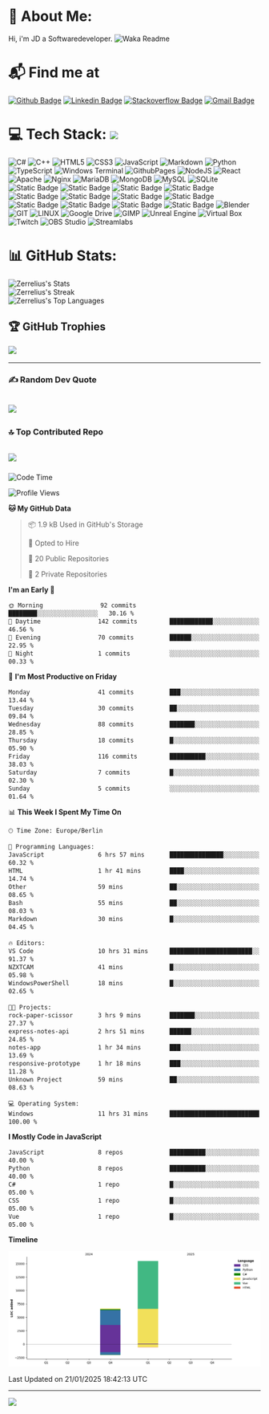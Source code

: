 # 💫 About Me:
Hi, i'm JD a Softwaredeveloper.
![Waka Readme](https://github.com/zerrelius/zerrelius/workflows/Waka%20Readme/badge.svg)

# 📬 Find me at
[![Github Badge](http://img.shields.io/badge/-Github-black?style=flat-square&logo=github&link=https://github.com/Zerrelius/)](https://github.com/Zerrelius/) 
[![Linkedin Badge](https://img.shields.io/badge/-LinkedIn-blue?style=flat-square&logo=Linkedin&logoColor=white&link=https://www.linkedin.com/in/jeremy-held-b85156336/)](https://www.linkedin.com/in/jeremy-held-b85156336/)
[![Stackoverflow Badge](https://img.shields.io/badge/-Stack%20overflow-FE7A16?style=flat-square&logo=stack-overflow&logoColor=white&link=https://stackoverflow.com/users/28058364/zerrelius)](https://stackoverflow.com/users/28058364/zerrelius)
[![Gmail Badge](https://img.shields.io/badge/-Gmail-d14836?style=flat-square&logo=Gmail&logoColor=white&link=mailto:zerrelius@gmail.com)](mailto:zerrelius@gmail.com)

# 💻 Tech Stack: <img src="https://media.giphy.com/media/WUlplcMpOCEmTGBtBW/giphy.gif" width="30"> 
![C#](https://img.shields.io/badge/c%23-%23239120.svg?style=for-the-badge&logo=c-sharp&logoColor=white) ![C++](https://img.shields.io/badge/-C++-blue?style=for-the-badge&logo=cplusplus) ![HTML5](https://img.shields.io/badge/html5-%23E34F26.svg?style=for-the-badge&logo=html5&logoColor=white) ![CSS3](https://img.shields.io/badge/CSS3-%231572B6?style=for-the-badge&logo=css3)
 ![JavaScript](https://img.shields.io/badge/javascript-%23323330.svg?style=for-the-badge&logo=javascript&logoColor=%23F7DF1E) ![Markdown](https://img.shields.io/badge/markdown-%23000000.svg?style=for-the-badge&logo=markdown&logoColor=white) ![Python](https://img.shields.io/badge/Python-%233776AB?style=for-the-badge&logo=python&logoColor=white) ![TypeScript](https://img.shields.io/badge/typescript-%23007ACC.svg?style=for-the-badge&logo=typescript&logoColor=white) ![Windows Terminal](https://img.shields.io/badge/Windows%20Terminal-%234D4D4D.svg?style=for-the-badge&logo=windows-terminal&logoColor=white) ![GithubPages](https://img.shields.io/badge/github%20pages-121013?style=for-the-badge&logo=github&logoColor=white) ![NodeJS](https://img.shields.io/badge/node.js-6DA55F?style=for-the-badge&logo=node.js&logoColor=white) ![React](https://img.shields.io/badge/react-%2320232a.svg?style=for-the-badge&logo=react&logoColor=%2361DAFB) ![Apache](https://img.shields.io/badge/apache-%23D42029.svg?style=for-the-badge&logo=apache&logoColor=white) ![Nginx](https://img.shields.io/badge/nginx-%23009639.svg?style=for-the-badge&logo=nginx&logoColor=white) ![MariaDB](https://img.shields.io/badge/MariaDB-003545?style=for-the-badge&logo=mariadb&logoColor=white) ![MongoDB](https://img.shields.io/badge/MongoDB-%234ea94b.svg?style=for-the-badge&logo=mongodb&logoColor=white) ![MySQL](https://img.shields.io/badge/mysql-%2300000f.svg?style=for-the-badge&logo=mysql&logoColor=white) ![SQLite](https://img.shields.io/badge/sqlite-%2307405e.svg?style=for-the-badge&logo=sqlite&logoColor=white) ![Static Badge](https://img.shields.io/badge/VueJS-4FC08D?style=for-the-badge&logo=vuedotjs&logoColor=white) ![Static Badge](https://img.shields.io/badge/Tailwindcss-06B6D4?style=for-the-badge&logo=tailwindcss&logoColor=white) ![Static Badge](https://img.shields.io/badge/Vite-646CFF?style=for-the-badge&logo=vite&logoColor=white) ![Static Badge](https://img.shields.io/badge/ESLint-4B32C3?style=for-the-badge&logo=eslint&logoColor=white) ![Static Badge](https://img.shields.io/badge/Prettier-F7B93E?style=for-the-badge&logo=Prettier&logoColor=white) ![Static Badge](https://img.shields.io/badge/Express-000000?style=for-the-badge&logo=express&logoColor=white) ![Static Badge](https://img.shields.io/badge/Prisma-2D3748?style=for-the-badge&logo=prisma&logoColor=white) ![Static Badge](https://img.shields.io/badge/Amazon%20Web%20Services-232F3E?style=for-the-badge&logo=amazonwebservices&logoColor=white) ![Static Badge](https://img.shields.io/badge/AWS%20EC2-FF9900?style=for-the-badge&logo=amazonec2&logoColor=white) ![Static Badge](https://img.shields.io/badge/AWS%20S3-569A31?style=for-the-badge&logo=amazons3&logoColor=white) ![Static Badge](https://img.shields.io/badge/AWS%20Lambda-%23FF9900?style=for-the-badge&logo=awslambda&logoColor=white) ![Static Badge](https://img.shields.io/badge/AWS%20Amplify-%23FF9900?style=for-the-badge&logo=awsamplify&logoColor=white) ![Blender](https://img.shields.io/badge/blender-%23F5792A.svg?style=for-the-badge&logo=blender&logoColor=white) ![GIT](https://img.shields.io/badge/Git-fc6d26?style=for-the-badge&logo=git&logoColor=white) ![LINUX](https://img.shields.io/badge/Linux-FCC624?style=for-the-badge&logo=linux&logoColor=black) ![Google Drive](https://img.shields.io/badge/GoogleDrive-%2320232a?style=for-the-badge&logo=googledrive) ![GIMP](https://img.shields.io/badge/Gimp-%235C5543?style=for-the-badge&logo=gimp) ![Unreal Engine](https://img.shields.io/badge/Unreal_Engine-%230E1128?style=for-the-badge&logo=unrealengine) ![Virtual Box](https://img.shields.io/badge/Virtualbox-%23183A61?style=for-the-badge&logo=virtualbox) ![Twitch](https://img.shields.io/badge/Twitch-%23491473?style=for-the-badge&logo=twitch) ![OBS Studio](https://img.shields.io/badge/OBS_Studio-%23302E31?style=for-the-badge&logo=obsstudio) ![Streamlabs](https://img.shields.io/badge/Streamlabs-%23269986?style=for-the-badge&logo=streamlabs&logoColor=%2380F5D2)

# 📊 GitHub Stats:
![Zerrelius's Stats](https://github-readme-stats.vercel.app/api?username=Zerrelius&theme=chartreuse-dark&show_icons=true&hide_border=false&count_private=true) </br>
![Zerrelius's Streak](https://github-readme-streak-stats.herokuapp.com/?user=Zerrelius&theme=chartreuse-dark&hide_border=false) </br>
![Zerrelius's Top Languages](https://github-readme-stats.vercel.app/api/top-langs/?username=Zerrelius&theme=chartreuse-dark&show_icons=true&hide_border=false&layout=compact)

## 🏆 GitHub Trophies
![](https://github-profile-trophy.vercel.app/?username=Zerrelius&theme=onedark&no-frame=false&no-bg=true&margin-w=4)

---
### ✍️ Random Dev Quote
![](https://quotes-github-readme.vercel.app/api?type=horizontal&theme=dark)
---
### 🔝 Top Contributed Repo
![](https://github-contributor-stats.vercel.app/api?username=Zerrelius&limit=5&theme=dark&combine_all_yearly_contributions=true)
---
<!--START_SECTION:waka-->
![Code Time](http://img.shields.io/badge/Code%20Time-114%20hrs%2038%20mins-blue)

![Profile Views](http://img.shields.io/badge/Profile%20Views-1-blue)

**🐱 My GitHub Data** 

> 📦 1.9 kB Used in GitHub's Storage 
 > 
> 💼 Opted to Hire
 > 
> 📜 20 Public Repositories 
 > 
> 🔑 2 Private Repositories 
 > 
**I'm an Early 🐤** 

```text
🌞 Morning                92 commits          ████████░░░░░░░░░░░░░░░░░   30.16 % 
🌆 Daytime                142 commits         ████████████░░░░░░░░░░░░░   46.56 % 
🌃 Evening                70 commits          ██████░░░░░░░░░░░░░░░░░░░   22.95 % 
🌙 Night                  1 commits           ░░░░░░░░░░░░░░░░░░░░░░░░░   00.33 % 
```
📅 **I'm Most Productive on Friday** 

```text
Monday                   41 commits          ███░░░░░░░░░░░░░░░░░░░░░░   13.44 % 
Tuesday                  30 commits          ██░░░░░░░░░░░░░░░░░░░░░░░   09.84 % 
Wednesday                88 commits          ███████░░░░░░░░░░░░░░░░░░   28.85 % 
Thursday                 18 commits          █░░░░░░░░░░░░░░░░░░░░░░░░   05.90 % 
Friday                   116 commits         ██████████░░░░░░░░░░░░░░░   38.03 % 
Saturday                 7 commits           █░░░░░░░░░░░░░░░░░░░░░░░░   02.30 % 
Sunday                   5 commits           ░░░░░░░░░░░░░░░░░░░░░░░░░   01.64 % 
```


📊 **This Week I Spent My Time On** 

```text
🕑︎ Time Zone: Europe/Berlin

💬 Programming Languages: 
JavaScript               6 hrs 57 mins       ███████████████░░░░░░░░░░   60.32 % 
HTML                     1 hr 41 mins        ████░░░░░░░░░░░░░░░░░░░░░   14.74 % 
Other                    59 mins             ██░░░░░░░░░░░░░░░░░░░░░░░   08.65 % 
Bash                     55 mins             ██░░░░░░░░░░░░░░░░░░░░░░░   08.03 % 
Markdown                 30 mins             █░░░░░░░░░░░░░░░░░░░░░░░░   04.45 % 

🔥 Editors: 
VS Code                  10 hrs 31 mins      ███████████████████████░░   91.37 % 
NZXTCAM                  41 mins             █░░░░░░░░░░░░░░░░░░░░░░░░   05.98 % 
WindowsPowerShell        18 mins             █░░░░░░░░░░░░░░░░░░░░░░░░   02.65 % 

🐱‍💻 Projects: 
rock-paper-scissor       3 hrs 9 mins        ███████░░░░░░░░░░░░░░░░░░   27.37 % 
express-notes-api        2 hrs 51 mins       ██████░░░░░░░░░░░░░░░░░░░   24.85 % 
notes-app                1 hr 34 mins        ███░░░░░░░░░░░░░░░░░░░░░░   13.69 % 
responsive-prototype     1 hr 18 mins        ███░░░░░░░░░░░░░░░░░░░░░░   11.28 % 
Unknown Project          59 mins             ██░░░░░░░░░░░░░░░░░░░░░░░   08.63 % 

💻 Operating System: 
Windows                  11 hrs 31 mins      █████████████████████████   100.00 % 
```

**I Mostly Code in JavaScript** 

```text
JavaScript               8 repos             ██████████░░░░░░░░░░░░░░░   40.00 % 
Python                   8 repos             ██████████░░░░░░░░░░░░░░░   40.00 % 
C#                       1 repo              █░░░░░░░░░░░░░░░░░░░░░░░░   05.00 % 
CSS                      1 repo              █░░░░░░░░░░░░░░░░░░░░░░░░   05.00 % 
Vue                      1 repo              █░░░░░░░░░░░░░░░░░░░░░░░░   05.00 % 
```



**Timeline**

![Lines of Code chart](https://raw.githubusercontent.com/Zerrelius/Zerrelius/main/assets/bar_graph.png)


 Last Updated on 21/01/2025 18:42:13 UTC
<!--END_SECTION:waka-->
---
[![](https://visitcount.itsvg.in/api?id=Zerrelius&icon=0&color=1)](https://visitcount.itsvg.in)